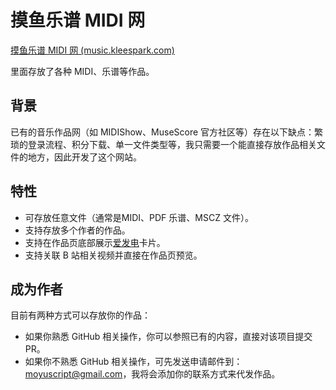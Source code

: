 # 摸鱼乐谱 MIDI 网

[摸鱼乐谱 MIDI 网 (music.kleespark.com)](https://music.kleespark.com/)

里面存放了各种 MIDI、乐谱等作品。

## 背景

已有的音乐作品网（如 MIDIShow、MuseScore 官方社区等）存在以下缺点：繁琐的登录流程、积分下载、单一文件类型等，我只需要一个能直接存放作品相关文件的地方，因此开发了这个网站。

## 特性

+ 可存放任意文件（通常是MIDI、PDF 乐谱、MSCZ 文件）。
+ 支持存放多个作者的作品。
+ 支持在作品页底部展示[爱发电](https://afdian.net/)卡片。
+ 支持关联 B 站相关视频并直接在作品页预览。

## 成为作者

目前有两种方式可以存放你的作品：

- 如果你熟悉 GitHub 相关操作，你可以参照已有的内容，直接对该项目提交 PR。
- 如果你不熟悉 GitHub 相关操作，可先发送申请邮件到：[moyuscript@gmail.com](mailto:moyuscript@gmail.com?subject=%E7%94%B3%E8%AF%B7%E6%88%90%E4%B8%BA%E6%91%B8%E9%B1%BC%E4%B9%90%E8%B0%B1%20MIDI%20%E7%BD%91%E4%BD%9C%E8%80%85&body=%E4%BD%9C%E5%93%81%E5%88%97%E8%A1%A8%EF%BC%88B%E7%AB%99%E3%80%81%E7%BD%91%E7%9B%98%E7%AD%89%EF%BC%89%EF%BC%9A%0D%0A%E8%81%94%E7%B3%BB%E6%96%B9%E5%BC%8F%EF%BC%88QQ%2F%E5%BE%AE%E4%BF%A1%EF%BC%89%EF%BC%9A)，我将会添加你的联系方式来代发作品。
